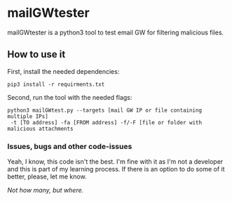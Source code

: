 # mailGWtester

mailGWtester is a python3 tool to test email GW for filtering malicious files.

## How to use it
First, install the needed dependencies:
```
pip3 install -r requirments.txt
```
Second, run the tool with the needed flags:
```
python3 mailGWtest.py --targets [mail GW IP or file containing multiple IPs]
 -t [TO address] -fa [FROM address] -f/-F [file or folder with malicious attachments
``` 

### Issues, bugs and other code-issues
Yeah, I know, this code isn't the best. I'm fine with it as I'm not a developer and this is part of my learning process.
If there is an option to do some of it better, please, let me know.

_Not how many, but where._
